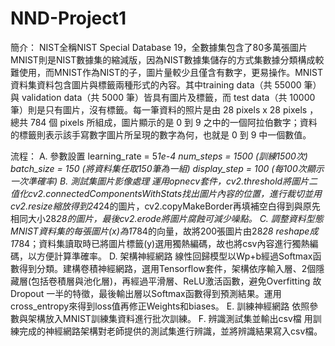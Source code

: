 # NND-Project1
 
簡介：
NIST全稱NIST Special Database 19，全數據集包含了80多萬張圖片MNIST則是NIST數據集的縮減版，因為NIST數據集儲存的方式集數據分類構成較難使用，而MNIST作為NIST的子，圖片量較少且僅含有數字，更易操作。MNIST 資料集資料包含圖片與標籤兩種形式的內容。其中training data（共 55000 筆）與 validation data（共 5000 筆）皆具有圖片及標籤，而 test data（共 10000 筆）則是只有圖片，沒有標籤。每一筆資料的照片是由 28 pixels x 28 pixels ，總共 784 個 pixels 所組成，圖片顯示的是 0 到 9 之中的一個阿拉伯數字；資料的標籤則表示該手寫數字圖片所呈現的數字為何，也就是 0 到 9 中一個數值。

流程：
A. 參數設置
learning_rate = 5*1e-4
num_steps = 1500 (訓練1500次)
batch_size = 150 (將資料集任取150筆為一組)
display_step = 100 (每100次顯示一次準確率)
B. 測試集圖片影像處理
運用opnecv套件，cv2.threshold將圖片二值化cv2.connectedComponentsWithStats找出圖片內容的位置，進行裁切並用cv2.resize縮放得到24*24的圖片，cv2.copyMakeBorder再填補空白得到與原先相同大小28*28的圖片，最後cv2.erode將圖片腐蝕可減少噪點。
C. 調整資料型態
MNIST資料集的每張圖片(x)為1*784的向量，故將200張圖片由28*28 reshape成1*784；資料集讀取時已將圖片標籤(y)選用獨熱編碼，故也將csv內容進行獨熱編碼，以方便計算準確率。
D. 架構神經網路
線性回歸模型以Wp+b經過Softmax函數得到分類。建構卷積神經網路，選用Tensorflow套件，架構依序輸入層、2個隱藏層(包括卷積層與池化層)，再經過平滑層、ReLU激活函數，避免Overfitting 故Dropout 一半的特徵，最後輸出層以Softmax函數得到預測結果。運用cross_entropy來得到loss值再修正Weights和biases。
E. 訓練神經網路
依照參數與架構放入MNIST訓練集資料進行批次訓練。
F. 辨識測試集並輸出csv檔
用訓練完成的神經網路架構對老師提供的測試集進行辨識，並將辨識結果寫入csv檔。
